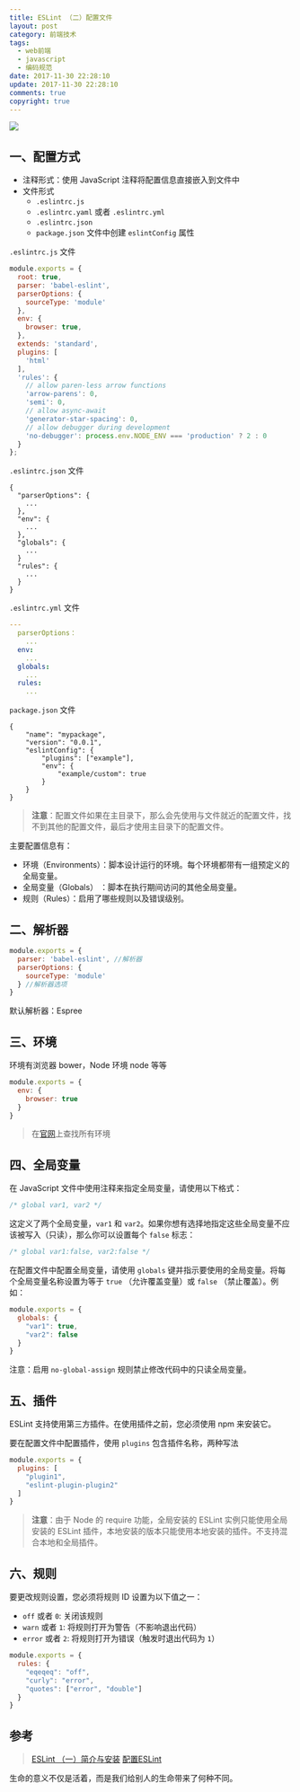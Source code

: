 ```yaml
---
title: ESLint （二）配置文件
layout: post
category: 前端技术
tags:
  - web前端
  - javascript
  - 编码规范
date: 2017-11-30 22:28:10
update: 2017-11-30 22:28:10
comments: true
copyright: true
---
```


![](https://upload-images.jianshu.io/upload_images/7295449-fc178e0811917b85.png?imageMogr2/auto-orient/strip%7CimageView2/2/w/1240)

## 一、配置方式
- 注释形式：使用 JavaScript 注释将配置信息直接嵌入到文件中
- 文件形式
  - `.eslintrc.js`
  - `.eslintrc.yaml` 或者 `.eslintrc.yml`
  - `.eslintrc.json` 
  - `package.json` 文件中创建 `eslintConfig` 属性

<!-- more -->

`.eslintrc.js` 文件
```javascript
module.exports = {
  root: true,
  parser: 'babel-eslint',
  parserOptions: {
    sourceType: 'module'
  },
  env: {
    browser: true,
  },
  extends: 'standard',
  plugins: [
    'html'
  ],
  'rules': {
    // allow paren-less arrow functions
    'arrow-parens': 0,
    'semi': 0,
    // allow async-await
    'generator-star-spacing': 0,
    // allow debugger during development
    'no-debugger': process.env.NODE_ENV === 'production' ? 2 : 0
  }
};
```

`.eslintrc.json` 文件
```
{
  "parserOptions": {
    ...
  },
  "env": {
    ...
  },
  "globals": {
    ...
  }
  "rules": {
    ...
  }
}
```

`.eslintrc.yml` 文件
```yaml
---
  parserOptions：
    ...
  env:
    ...
  globals:
    ...
  rules:
    ...
```

`package.json` 文件
```
{
    "name": "mypackage",
    "version": "0.0.1",
    "eslintConfig": {
        "plugins": ["example"],
        "env": {
            "example/custom": true
        }
    }
}
```

>**注意**：配置文件如果在主目录下，那么会先使用与文件就近的配置文件，找不到其他的配置文件，最后才使用主目录下的配置文件。

主要配置信息有：
- 环境（Environments）：脚本设计运行的环境。每个环境都带有一组预定义的全局变量。
- 全局变量（Globals） ：脚本在执行期间访问的其他全局变量。
- 规则（Rules）：启用了哪些规则以及错误级别。

## 二、解析器

```javascript
module.exports = {
  parser: 'babel-eslint', //解析器
  parserOptions: {
    sourceType: 'module'
  } //解析器选项
}
```
默认解析器：Espree

## 三、环境
环境有浏览器 bower，Node 环境 node 等等
```javascript
module.exports = {
  env: {
    browser: true
  }
}
```
>在[官网](https://eslint.org/docs/user-guide/configuring#specifying-environments)上查找所有环境


## 四、全局变量
在 JavaScript 文件中使用注释来指定全局变量，请使用以下格式：
```javascript
/* global var1, var2 */
```

这定义了两个全局变量，`var1` 和 `var2`。如果你想有选择地指定这些全局变量不应该被写入（只读），那么你可以设置每个 `false` 标志：
```javascript
/* global var1:false, var2:false */
```

在配置文件中配置全局变量，请使用 `globals` 键并指示要使用的全局变量。将每个全局变量名称设置为等于 `true` （允许覆盖变量）或 `false` （禁止覆盖）。例如：
```javascript
module.exports = {
  globals: {
    "var1": true,
    "var2": false
  }
}
```

注意：启用 `no-global-assign` 规则禁止修改代码中的只读全局变量。

## 五、插件
ESLint 支持使用第三方插件。在使用插件之前，您必须使用 npm 来安装它。

要在配置文件中配置插件，使用 `plugins` 包含插件名称，两种写法
```javascript
module.exports = {
  plugins: [
    "plugin1",
    "eslint-plugin-plugin2"
  ]
}
```

>**注意**：由于 Node 的 require 功能，全局安装的 ESLint 实例只能使用全局安装的 ESLint 插件，本地安装的版本只能使用本地安装的插件。不支持混合本地和全局插件。

## 六、规则
要更改规则设置，您必须将规则 ID 设置为以下值之一：
- `off` 或者 `0`: 关闭该规则
- `warn` 或者 `1`: 将规则打开为警告（不影响退出代码）
- `error` 或者 `2`: 将规则打开为错误（触发时退出代码为 `1`）

```javascript
module.exports = {
  rules: {
    "eqeqeq": "off",
    "curly": "error",
    "quotes": ["error", "double"]
  }
}
```

## 参考
>[ESLint （一）简介与安装](https://destinytaoer.cn/posts/4e5d3138/)
[配置ESLint](https://eslint.org/docs/user-guide/configuring)

<common-Quote>生命的意义不仅是活着，而是我们给别人的生命带来了何种不同。</common-Quote>
